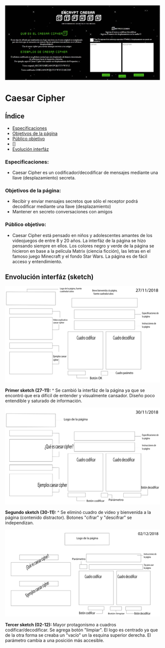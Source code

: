 ![cipher](foto_cipher.jpg)

# Caesar Cipher

## Índice 

- [Especificaciones](#especificaciones)
- [Objetivos de la página](#Objetivosdelapágina)
- [Público objetivo](#públicoobjetivo)
- []
- [Evolución interfáz](#evolucióninterfáz)

### **Especificaciones:**
- Caesar Cipher es un codificador/decodificar de mensajes mediante una llave (desplazamiento) secreta. 

### **Objetivos de la página:**
- Recibir y enviar mensajes secretos que sólo el receptor podrá decodificar mediante una llave (desplazamiento)
- Mantener en secreto conversaciones con amigos 

### **Público objetivo:**
- Caesar Cipher está pensado en niños y adolescentes amantes de los videojuegos de entre 8 y 20 años. La interfáz de la página se hizo pensando siempre en ellos. Los colores negro y verde de la página se hicieron en base a la película Matrix (ciencia ficción), las letras en el famoso juego Minecraft y el fondo Star Wars. La página es de fácil acceso y entendimiento. 

## **Envolución interfáz (sketch)** 

![sketch-27.11](sketch_27-11.jpg)

**Primer sketch (27-11):** ^ Se cambió la interfáz de la página ya que se encontró que era difícil de entender y visualmente cansador. Diseño poco entendible y saturado de información. 

![sketch-30.11](sketch_30-11.jpg)

**Segundo sketch (30-11):** ^ Se eliminó cuadro de video y bienvenida a la página (contenido distractor). Botones "cifrar" y "descifrar" se independizan.

![sketch-02.12](sketch_02-11.jpg)

**Tercer sketch (02-12):** Mayor protagonismo a cuadros codificar/decodificar. Se agrega botón "limpiar". El logo es centrado ya que de la otra forma se creaba un "vacío" un la esquina superior derecha. El parámetro cambia a una posición más accesible. 